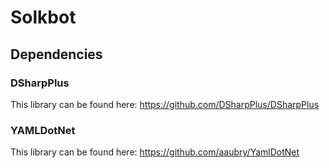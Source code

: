 # Solkbot

## Dependencies
### DSharpPlus
This library can be found here: https://github.com/DSharpPlus/DSharpPlus
### YAMLDotNet
This library can be found here: https://github.com/aaubry/YamlDotNet

